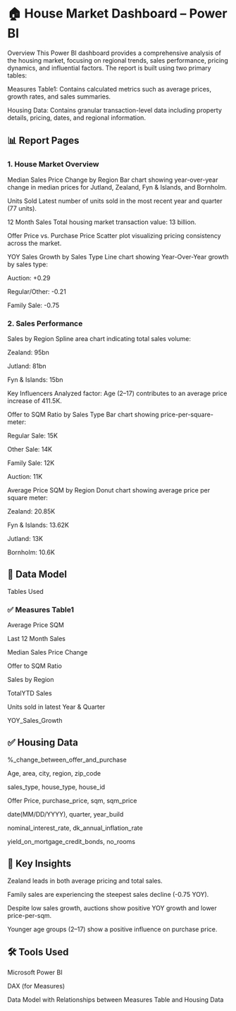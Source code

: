 # 🏠 House Market Dashboard – Power BI
Overview
This Power BI dashboard provides a comprehensive analysis of the housing market, focusing on regional trends, sales performance, pricing dynamics, and influential factors. The report is built using two primary tables:

Measures Table1: Contains calculated metrics such as average prices, growth rates, and sales summaries.

Housing Data: Contains granular transaction-level data including property details, pricing, dates, and regional information.

## 📊 Report Pages
### 1. House Market Overview
Median Sales Price Change by Region
Bar chart showing year-over-year change in median prices for Jutland, Zealand, Fyn & Islands, and Bornholm.

Units Sold
Latest number of units sold in the most recent year and quarter (77 units).

12 Month Sales
Total housing market transaction value: 13 billion.

Offer Price vs. Purchase Price
Scatter plot visualizing pricing consistency across the market.

YOY Sales Growth by Sales Type
Line chart showing Year-Over-Year growth by sales type:

Auction: +0.29

Regular/Other: -0.21

Family Sale: -0.75

### 2. Sales Performance
Sales by Region
Spline area chart indicating total sales volume:

Zealand: 95bn

Jutland: 81bn

Fyn & Islands: 15bn

Key Influencers
Analyzed factor: Age (2–17) contributes to an average price increase of 411.5K.

Offer to SQM Ratio by Sales Type
Bar chart showing price-per-square-meter:

Regular Sale: 15K

Other Sale: 14K

Family Sale: 12K

Auction: 11K

Average Price SQM by Region
Donut chart showing average price per square meter:

Zealand: 20.85K

Fyn & Islands: 13.62K

Jutland: 13K

Bornholm: 10.6K

## 📁 Data Model
Tables Used
### ✅ Measures Table1
Average Price SQM

Last 12 Month Sales

Median Sales Price Change

Offer to SQM Ratio

Sales by Region

TotalYTD Sales

Units sold in latest Year & Quarter

YOY_Sales_Growth

## ✅ Housing Data
%_change_between_offer_and_purchase

Age, area, city, region, zip_code

sales_type, house_type, house_id

Offer Price, purchase_price, sqm, sqm_price

date(MM/DD/YYYY), quarter, year_build

nominal_interest_rate, dk_annual_inflation_rate

yield_on_mortgage_credit_bonds, no_rooms

## 📌 Key Insights
Zealand leads in both average pricing and total sales.

Family sales are experiencing the steepest sales decline (-0.75 YOY).

Despite low sales growth, auctions show positive YOY growth and lower price-per-sqm.

Younger age groups (2–17) show a positive influence on purchase price.

## 🛠️ Tools Used
Microsoft Power BI

DAX (for Measures)

Data Model with Relationships between Measures Table and Housing Data
